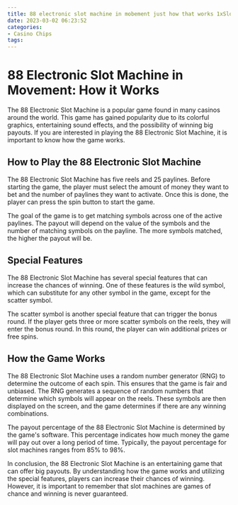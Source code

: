 ```yaml
---
title: 88 electronic slot machine in mobement just how that works 1xSlots
date: 2023-03-02 06:23:52
categories:
- Casino Chips
tags:
---
```

# 88 Electronic Slot Machine in Movement: How it Works

The 88 Electronic Slot Machine is a popular game found in many casinos around the world. This game has gained popularity due to its colorful graphics, entertaining sound effects, and the possibility of winning big payouts. If you are interested in playing the 88 Electronic Slot Machine, it is important to know how the game works.

## How to Play the 88 Electronic Slot Machine

The 88 Electronic Slot Machine has five reels and 25 paylines. Before starting the game, the player must select the amount of money they want to bet and the number of paylines they want to activate. Once this is done, the player can press the spin button to start the game.

The goal of the game is to get matching symbols across one of the active paylines. The payout will depend on the value of the symbols and the number of matching symbols on the payline. The more symbols matched, the higher the payout will be.

## Special Features

The 88 Electronic Slot Machine has several special features that can increase the chances of winning. One of these features is the wild symbol, which can substitute for any other symbol in the game, except for the scatter symbol.

The scatter symbol is another special feature that can trigger the bonus round. If the player gets three or more scatter symbols on the reels, they will enter the bonus round. In this round, the player can win additional prizes or free spins.

## How the Game Works

The 88 Electronic Slot Machine uses a random number generator (RNG) to determine the outcome of each spin. This ensures that the game is fair and unbiased. The RNG generates a sequence of random numbers that determine which symbols will appear on the reels. These symbols are then displayed on the screen, and the game determines if there are any winning combinations.

The payout percentage of the 88 Electronic Slot Machine is determined by the game's software. This percentage indicates how much money the game will pay out over a long period of time. Typically, the payout percentage for slot machines ranges from 85% to 98%.

In conclusion, the 88 Electronic Slot Machine is an entertaining game that can offer big payouts. By understanding how the game works and utilizing the special features, players can increase their chances of winning. However, it is important to remember that slot machines are games of chance and winning is never guaranteed.